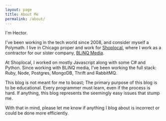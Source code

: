 ```yaml
---
layout: page
title: About Me
permalink: /about/
---
```


I'm Hector.

I've been working in the tech world since 2008, and consider myself a Polymath.
I live in Chicago proper and work for [Shoplocal](http://aboutshoplocal.com),
where I work as a contractor for our sister company, [BLiNQ Media](http://blinqmedia.com/).

At Shoplocal, I worked on mostly Javascript along with some C# and Python. Since
working with BLiNQ media, I've been working the full stack: Ruby, Node, Postgres,
MongoDB, Thrift and RabbitMQ.

This blog is not meant for me to boast; The primary purpose of this blog is to 
be educational. Every programmer must learn, even if the process is hard. If 
anything, this blog represents the seemingly easy issues that stump me.

With that in mind, please let me know if anything I blog about is incorrect or
could be done more efficiently.